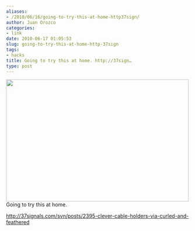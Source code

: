 ```yaml
---
aliases:
- /2010/06/16/going-to-try-this-at-home-http37sign/
author: Juan Orozco
categories:
- link
date: 2010-06-17 01:05:53
slug: going-to-try-this-at-home-http-37sign
tags:
- hacks
title: Going to try this at home. http://37sign…
type: post
---
```


[<img alt="" src="https://i0.wp.com/s3.amazonaws.com/37assets/svn/thumb-cableclips-90ab0b5a98c82a81d5345e5018f50bc0.jpg?resize=500%2C333" title="Cable Clips" class="alignright" width="500" height="333" data-recalc-dims="1" />][1]Going to try this at home.

http://37signals.com/svn/posts/2395-clever-cable-holders-via-curled-and-feathered

[1]: https://i0.wp.com/s3.amazonaws.com/37assets/svn/cableclips-90ab0b5a98c82a81d5345e5018f50bc0.jpg